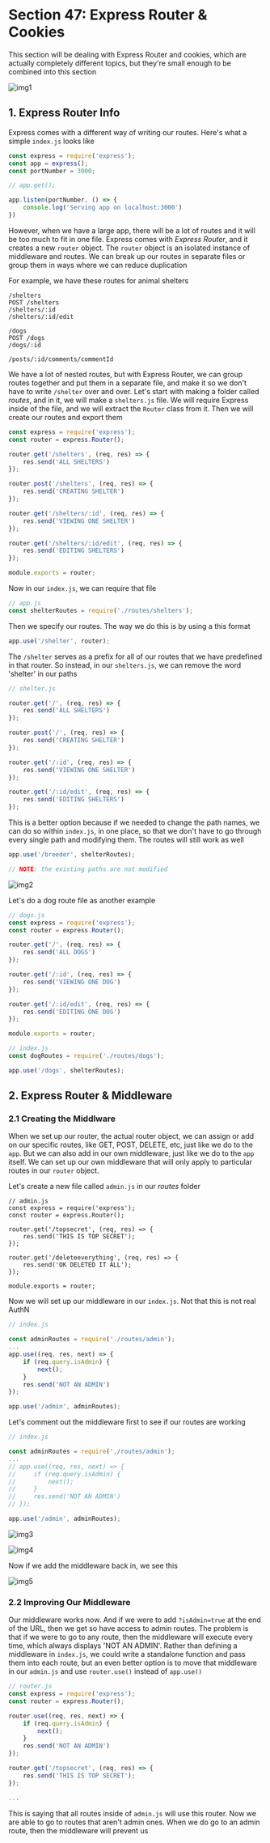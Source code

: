 # Section 47: Express Router & Cookies

This section will be dealing with Express Router and cookies, which are actually completely different topics, but they're small enough to be combined into this section

![img1](https://github.com/Brian-E-Nguyen/Web-Dev-Bootcamp-2020/blob/47-Express-Router-and-Cookies/47-Express-Router-and-Cookies/img-for-notes/img1.jpg?raw=true)

## 1. Express Router Info

Express comes with a different way of writing our routes. Here's what a simple `index.js` looks like

```js
const express = require('express');
const app = express();
const portNumber = 3000;

// app.get();

app.listen(portNumber, () => {
    console.log('Serving app on localhost:3000')
})
```

However, when we have a large app, there will be a lot of routes and it will be too much to fit in one file. Express comes with _Express Router_, and it creates a new `router` object. The `router` object is an isolated instance of middleware and routes. We can break up our routes in separate files or group them in ways where we can reduce duplication

For example, we have these routes for animal shelters

```
/shelters
POST /shelters
/shelters/:id
/shelters/:id/edit

/dogs
POST /dogs
/dogs/:id

/posts/:id/comments/commentId
```

We have a lot of nested routes, but with Express Router, we can group routes together and put them in a separate file, and make it so we don't have to write `/shelter` over and over. Let's start with making a folder called _routes_, and in it, we will make a `shelters.js` file. We will require Express inside of the file, and we will extract the `Router` class from it. Then we will create our routes and export them

```js
const express = require('express');
const router = express.Router();

router.get('/shelters', (req, res) => {
    res.send('ALL SHELTERS')
});

router.post('/shelters', (req, res) => {
    res.send('CREATING SHELTER')
});

router.get('/shelters/:id', (req, res) => {
    res.send('VIEWING ONE SHELTER')
});

router.get('/shelters/:id/edit', (req, res) => {
    res.send('EDITING SHELTERS')
});

module.exports = router;
```

Now in our `index.js`, we can require that file

```js
// app.js
const shelterRoutes = require('./routes/shelters');
```

Then we specify our routes. The way we do this is by using a this format

```js
app.use('/shelter', router);
```

The `/shelter` serves as a prefix for all of our routes that we have predefined in that router. So instead, in our `shelters.js`, we can remove the word 'shelter' in our paths

```js
// shelter.js

router.get('/', (req, res) => {
    res.send('ALL SHELTERS')
});

router.post('/', (req, res) => {
    res.send('CREATING SHELTER')
});

router.get('/:id', (req, res) => {
    res.send('VIEWING ONE SHELTER')
});

router.get('/:id/edit', (req, res) => {
    res.send('EDITING SHELTERS')
});
```

This is a better option because if we needed to change the path names, we can do so within `index.js`, in one place, so that we don't have to go through every single path and modifying them. The routes will still work as well

```js
app.use('/breeder', shelterRoutes);

// NOTE: the existing paths are not modified
```

![img2](https://github.com/Brian-E-Nguyen/Web-Dev-Bootcamp-2020/blob/47-Express-Router-and-Cookies/47-Express-Router-and-Cookies/img-for-notes/img2.jpg?raw=true)

Let's do a dog route file as another example

```js
// dogs.js
const express = require('express');
const router = express.Router();

router.get('/', (req, res) => {
    res.send('ALL DOGS')
});

router.get('/:id', (req, res) => {
    res.send('VIEWING ONE DOG')
});

router.get('/:id/edit', (req, res) => {
    res.send('EDITING ONE DOG')
});

module.exports = router;
```

```js
// index.js
const dogRoutes = require('./routes/dogs');

app.use('/dogs', shelterRoutes);
```

## 2. Express Router & Middleware

### 2.1 Creating the Middlware

When we set up our router, the actual router object, we can assign or add on our specific routes, like GET, POST, DELETE, etc, just like we do to the `app`. But we can also add in our own middleware, just like we do to the `app` itself. We can set up our own middleware that will only apply to particular routes in our `router` object.

Let's create a new file called `admin.js` in our _routes_ folder

```JS
// admin.js
const express = require('express');
const router = express.Router();

router.get('/topsecret', (req, res) => {
    res.send('THIS IS TOP SECRET');
});

router.get('/deleteeverything', (req, res) => {
    res.send('OK DELETED IT ALL');
});

module.exports = router;
```

Now we will set up our middleware in our `index.js`. Not that this is not real AuthN

```js
// index.js

const adminRoutes = require('./routes/admin');
...
app.use((req, res, next) => {
    if (req.query.isAdmin) {
        next();
    }
    res.send('NOT AN ADMIN')
});

app.use('/admin', adminRoutes);
```

Let's comment out the middleware first to see if our routes are working

```js
// index.js

const adminRoutes = require('./routes/admin');
...
// app.use((req, res, next) => {
//     if (req.query.isAdmin) {
//         next();
//     }
//     res.send('NOT AN ADMIN')
// });

app.use('/admin', adminRoutes);
```

![img3](https://github.com/Brian-E-Nguyen/Web-Dev-Bootcamp-2020/blob/47-Express-Router-and-Cookies/47-Express-Router-and-Cookies/img-for-notes/img3.jpg?raw=true)

![img4](https://github.com/Brian-E-Nguyen/Web-Dev-Bootcamp-2020/blob/47-Express-Router-and-Cookies/47-Express-Router-and-Cookies/img-for-notes/img4.jpg?raw=true)

Now if we add the middleware back in, we see this

![img5](https://github.com/Brian-E-Nguyen/Web-Dev-Bootcamp-2020/blob/47-Express-Router-and-Cookies/47-Express-Router-and-Cookies/img-for-notes/img5.jpg?raw=true)

### 2.2 Improving Our Middleware

Our middleware works now. And if we were to add `?isAdmin=true` at the end of the URL, then we get so have access to admin routes. The problem is that if we were to go to any route, then the middleware will execute every time, which always displays 'NOT AN ADMIN'. Rather than defining a middleware in `index.js`, we could write a standalone function and pass them into each route, but an even better option is to move that middleware in our `admin.js` and use `router.use()` instead of `app.use()`

```js
// router.js
const express = require('express');
const router = express.Router();

router.use((req, res, next) => {
    if (req.query.isAdmin) {
        next();
    }
    res.send('NOT AN ADMIN')
});

router.get('/topsecret', (req, res) => {
    res.send('THIS IS TOP SECRET');
});

...
```

This is saying that all routes inside of `admin.js` will use this router. Now we are able to go to routes that aren't admin ones. When we do go to an admin route, then the middleware will prevent us